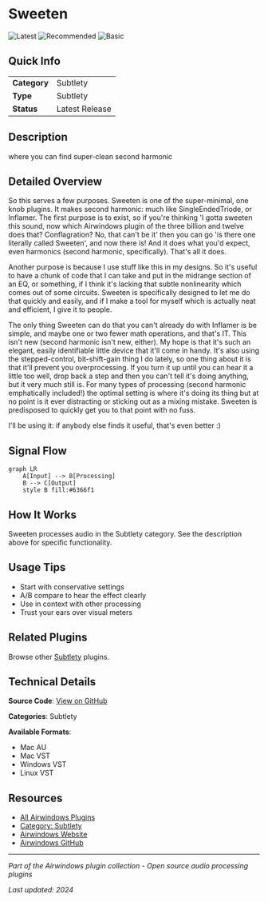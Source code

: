 # Sweeten

![Latest](https://img.shields.io/badge/-Latest-10b981) ![Recommended](https://img.shields.io/badge/-Recommended-6366f1) ![Basic](https://img.shields.io/badge/-Basic-f59e0b)

## Quick Info

| | |
|---|---|
| **Category** | Subtlety |
| **Type** | Subtlety |
| **Status** | Latest Release |

## Description

where you can find super-clean second harmonic

## Detailed Overview

So this serves a few purposes. Sweeten is one of the super-minimal, one knob plugins. It makes second harmonic: much like SingleEndedTriode, or Inflamer. The first purpose is to exist, so if you're thinking 'I gotta sweeten this sound, now which Airwindows plugin of the three billion and twelve does that? Conflagration? No, that can't be it' then you can go 'is there one literally called Sweeten', and now there is! And it does what you'd expect, even harmonics (second harmonic, specifically). That's all it does.

Another purpose is because I use stuff like this in my designs. So it's useful to have a chunk of code that I can take and put in the midrange section of an EQ, or something, if I think it's lacking that subtle nonlinearity which comes out of some circuits. Sweeten is specifically designed to let me do that quickly and easily, and if I make a tool for myself which is actually neat and efficient, I give it to people.

The only thing Sweeten can do that you can't already do with Inflamer is be simple, and maybe one or two fewer math operations, and that's IT. This isn't new (second harmonic isn't new, either). My hope is that it's such an elegant, easily identifiable little device that it'll come in handy. It's also using the stepped-control, bit-shift-gain thing I do lately, so one thing about it is that it'll prevent you overprocessing. If you turn it up until you can hear it a little too well, drop back a step and then you can't tell it's doing anything, but it very much still is. For many types of processing (second harmonic emphatically included!) the optimal setting is where it's doing its thing but at no point is it ever distracting or sticking out as a mixing mistake. Sweeten is predisposed to quickly get you to that point with no fuss.

I'll be using it: if anybody else finds it useful, that's even better :)

## Signal Flow

```mermaid
graph LR
    A[Input] --> B[Processing]
    B --> C[Output]
    style B fill:#6366f1
```

## How It Works

Sweeten processes audio in the Subtlety category. See the description above for specific functionality.

## Usage Tips

- Start with conservative settings
- A/B compare to hear the effect clearly
- Use in context with other processing
- Trust your ears over visual meters


## Related Plugins

Browse other [Subtlety](../categories/subtlety.md) plugins.


## Technical Details

**Source Code**: [View on GitHub](https://github.com/airwindows/airwindows/tree/master/plugins/LinuxVST/src/Sweeten)

**Categories**: Subtlety

**Available Formats**:
- Mac AU
- Mac VST
- Windows VST
- Linux VST

## Resources

- [All Airwindows Plugins](../../README.md)
- [Category: Subtlety](../categories/subtlety.md)
- [Airwindows Website](https://www.airwindows.com)
- [Airwindows GitHub](https://github.com/airwindows/airwindows)

---

*Part of the Airwindows plugin collection - Open source audio processing plugins*

*Last updated: 2024*
